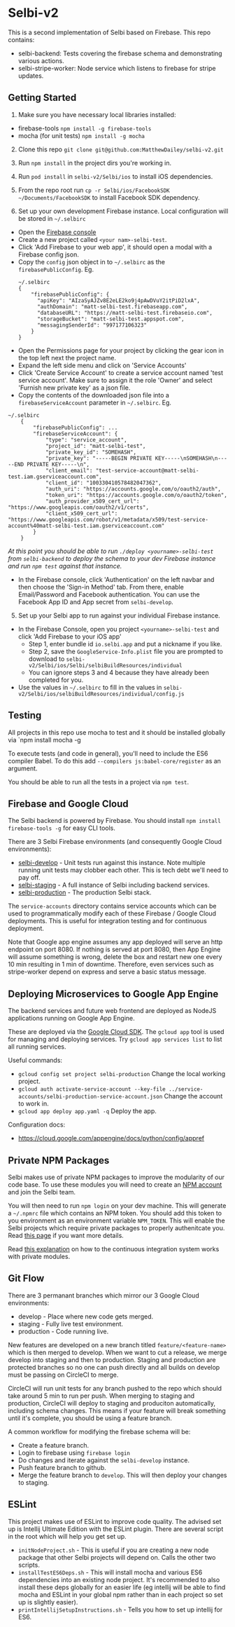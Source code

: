Selbi-v2
========

This is a second implementation of Selbi based on Firebase. This repo contains:

- selbi-backend: Tests covering the firebase schema and demonstrating various actions.
- selbi-stripe-worker: Node service which listens to firebase for stripe updates.

Getting Started
---------------

1. Make sure you have necessary local libraries installed:
  - firebase-tools `npm install -g firebase-tools`
  - mocha (for unit tests) `npm install -g mocha`

2. Clone this repo `git clone git@github.com:MatthewDailey/selbi-v2.git`

3. Run `npm install` in the project dirs you're working in.

4. Run `pod install` in `selbi-v2/Selbi/ios` to install iOS dependencies.

5. From the repo root run `cp -r Selbi/ios/FacebookSDK ~/Documents/FacebookSDK` to install Facebook SDK dependency.

4. Set up your own development Firebase instance. Local configuration will be stored in `~/.selbirc`
  - Open the [Firebase console](https://console.firebase.google.com/)
  - Create a new project called `<your nam>-selbi-test`.
  - Click 'Add Firebase to your web app', it should open a modal with a Firebase config json.
  - Copy the `config` json object in to `~/.selbirc` as the `firebasePublicConfig`. Eg.
    ```
    ~/.selbirc
    {
        "firebasePublicConfig": {
          "apiKey": "AIzaSyAJZv8E2eLE2ko9j4pAwDVuY2itPiD2lxA",
          "authDomain": "matt-selbi-test.firebaseapp.com",
          "databaseURL": "https://matt-selbi-test.firebaseio.com",
          "storageBucket": "matt-selbi-test.appspot.com",
          "messagingSenderId": "997177106323"
        }
    }
    ```
  - Open the Permissions page for your project by clicking the gear icon in the top left next the project name.
  - Expand the left side menu and click on 'Service Accounts'
  - Click 'Create Service Account' to create a service account named 'test service account'. Make sure to assign it the role 'Owner' and select 'Furnish new private key' as a json file.
  - Copy the contents of the downloaded json file into a `firebaseServiceAccount` parameter in `~/.selbirc`. Eg.
  ```
  ~/.selbirc
      {
          "firebasePublicConfig": ...
          "firebaseServiceAccount": {
              "type": "service_account",
              "project_id": "matt-selbi-test",
              "private_key_id": "SOMEHASH",
              "private_key": "-----BEGIN PRIVATE KEY-----\nSOMEHASH\n-----END PRIVATE KEY-----\n",
              "client_email": "test-service-account@matt-selbi-test.iam.gserviceaccount.com",
              "client_id": "100330410578482047362",
              "auth_uri": "https://accounts.google.com/o/oauth2/auth",
              "token_uri": "https://accounts.google.com/o/oauth2/token",
              "auth_provider_x509_cert_url": "https://www.googleapis.com/oauth2/v1/certs",
              "client_x509_cert_url": "https://www.googleapis.com/robot/v1/metadata/x509/test-service-account%40matt-selbi-test.iam.gserviceaccount.com"
          }
      }
  ```
  *At this point you should be able to run `./deploy <yourname>-selbi-test` from `selbi-backend` to deploy the schema to your dev Firebase instance and
   run `npm test` against that instance.*
  - In the Firebase console, click 'Authentication' on the left navbar and then choose the 'Sign-in Method' tab. From there, enable Email/Password and Facebook authentication. You can use the Facebook App ID and App secret from `selbi-develop`.
5. Set up your Selbi app to run against your individual Firebase instance.
  - In the Firebase Console, open you project `<yourname>-selbi-test` and click 'Add Firebase to your iOS app'
    - Step 1, enter bundle id `io.selbi.app` and put a nickname if you like.
    - Step 2, save the `GoogleService-Info.plist` file you are prompted to download to `selbi-v2/Selbi/ios/Selbi/selbiBuildResources/individual`
    - You can ignore steps 3 and 4 because they have already been completed for you.
  - Use the values in `~/.selbirc` to fill in the values in `selbi-v2/Selbi/ios/selbiBuildResources/individual/config.js`





Testing
-------
All projects in this repo use mocha to test and it should be installed globally via `npm install mocha -g

To execute tests (and code in general), you'll need to include the ES6 compiler Babel. To do this add `--compilers js:babel-core/register` as an argument.

You should be able to run all the tests in a project via `npm test`.

Firebase and Google Cloud
-------------------------
The Selbi backend is powered by Firebase. You should install `npm install firebase-tools -g` for easy CLI tools.

There are 3 Selbi Firebase environments (and consequently Google Cloud environments):
- [selbi-develop](https://console.cloud.google.com/home/dashboard?project=selbi-develop) - Unit tests run against this instance. Note multiple running unit tests may clobber each other. This is tech debt we'll need to pay off.
- [selbi-staging](https://console.cloud.google.com/home/dashboard?project=selbi-staging) - A full instance of Selbi including backend services.
- [selbi-production](https://console.cloud.google.com/home/dashboard?project=selbi-production) - The production Selbi stack.

The `service-accounts` directory contains service accounts which can be used to programmatically modify each of these
Firebase / Google Cloud deployments. This is useful for integration testing and for continuous deployment.

Note that Google app engine assumes any app deployed will serve an http endpoint on port 8080. If nothing is served at port 8080, then App Engine will assume something is wrong, delete the box and restart new one every 10 min resulting in 1 min of downtime. Therefore, even services such as stripe-worker depend on express and serve a basic status message.

Deploying Microservices to Google App Engine
--------------------------------------------
The backend services and future web frontend are deployed as NodeJS applications running on Google App Engine.

These are deployed via the [Google Cloud SDK](https://cloud.google.com/sdk/docs/quickstart-mac-os-x?authuser=0). The `gcloud app` tool is used for managing and deploying services. Try `gcloud app services list` to list all running services.

Useful commands:
- `gcloud config set project selbi-production` Change the local working project.
- `gcloud auth activate-service-account --key-file ../service-accounts/selbi-production-service-account.json` Change the account to work in.
- `gcloud app deploy app.yaml -q` Deploy the app.

Configuration docs:
- https://cloud.google.com/appengine/docs/python/config/appref

Private NPM Packages
--------------------

Selbi makes use of private NPM packages to improve the modularity of our code base. To use these modules you will need to create an [NPM account](https://www.npmjs.com/) and join the Selbi team.

You will then need to run `npm login` on your dev machine. This will generate a `~/.npmrc` file which contains an NPM token. You should add this token to you environment as an environment variable `NPM_TOKEN`. This will enable the Selbi projects which require private packages to properly authenitcate you. Read [this page](https://docs.npmjs.com/private-modules/intro) if you want more details.

Read [this explanation](http://blog.npmjs.org/post/118393368555/deploying-with-npm-private-modules) on how to the continuous integration system works with private modules.

Git Flow
--------
There are 3 permanant branches which mirror our 3 Google Cloud environments:
- develop - Place where new code gets merged.
- staging - Fully live test environment.
- production - Code running live.

New features are developed on a new branch titled `feature/<feature-name>` which is then merged to develop. When we want to cut a release, we merge develop into staging and then to production. Staging and production are protected branches so no one can push directly and all builds on develop must be passing on CircleCI to merge.

CircleCI will run unit tests for any branch pushed to the repo which should take around 5 min to run per push. When merging to staging and production, CircleCI will deploy to staging and produciton automatically, including schema changes. This means if your feature will break something until it's complete, you should be using a feature branch.

A common workflow for modifying the firebase schema will be:
- Create a feature branch.
- Login to firebase using `firebase login`
- Do changes and iterate against the `selbi-develop` instance.
- Push feature branch to github.
- Merge the feature branch to `develop`. This will then deploy your changes to staging.


ESLint
------
This project makes use of ESLint to improve code quality. The advised set up is Intellij Ultimate
Edition with the ESLint plugin. There are several script in the root which will help you get
set up.

- `initNodeProject.sh` - This is useful if you are creating a new node package that other Selbi
projects will depend on. Calls the other two scripts.
- `installTestES6Deps.sh` - This will install mocha and various ES6 dependencies into an existing
node project. It's recommended to also install these deps globally for an easier life (eg intellij
will be able to find mocha and ESLint in your global npm rather than in each project so set up is
slightly easier).
- `printIntellijSetupInstructions.sh` - Tells you how to set up intellij for ES6.